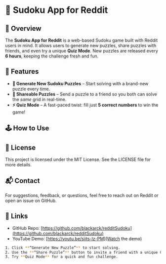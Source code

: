 # 🧩 Sudoku App for Reddit

## 📌 Overview
The **Sudoku App for Reddit** is a web-based Sudoku game built with Reddit users in mind. It allows users to generate new puzzles, share puzzles with friends, and even try a unique **Quiz Mode**. New puzzles are released every **6 hours**, keeping the challenge fresh and fun.

## 🚀 Features
- **🧠 Generate New Sudoku Puzzles** – Start solving with a brand-new puzzle every time.  
- **🤝 Shareable Puzzles** – Send a puzzle to a friend so you both can solve the *same* grid in real-time.  
- **⚡ Quiz Mode** – A fast-paced twist: fill just **5 correct numbers** to win the game!


## 🕹️ How to Use

## 📄 License
This project is licensed under the MIT License. See the LICENSE file for more details.

## 📬 Contact
For suggestions, feedback, or questions, feel free to reach out on Reddit or open an issue on GitHub.

## 🔗 Links
- GitHub Repo: [https://github.com/blackarck/redditSudoku](https://github.com/blackarck/redditSudoku)
- YouTube Demo: [https://youtu.be/siits-Iz-PM](Watch the demo)

```bash
1. Click **“Generate New Puzzle”** to start solving.
2. Use the **“Share Puzzle”** button to invite a friend with a unique Game ID.
3. Try **Quiz Mode** for a quick and fun challenge.
